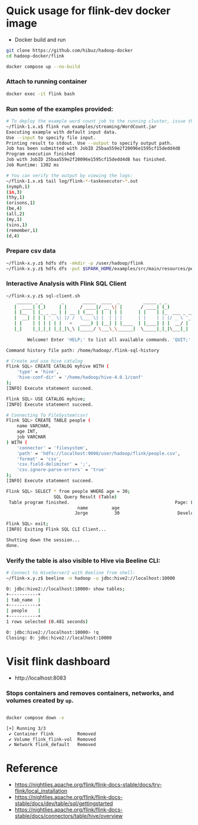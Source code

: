 # Quick usage for flink-dev docker image
- Docker build and run
``` bash
git clone https://github.com/hibuz/hadoop-docker
cd hadoop-docker/flink

docker compose up --no-build
```

### Attach to running container
``` bash
docker exec -it flink bash
```

### Run some of the examples provided:
``` bash
# To deploy the example word count job to the running cluster, issue the following command:
~/flink-1.x.x$ flink run examples/streaming/WordCount.jar
Executing example with default input data.
Use --input to specify file input.
Printing result to stdout. Use --output to specify output path.
Job has been submitted with JobID 25baa559e2f20096e1595cf15dedd4d8
Program execution finished
Job with JobID 25baa559e2f20096e1595cf15dedd4d8 has finished.
Job Runtime: 1302 ms

# You can verify the output by viewing the logs:
~/flink-1.x.x$ tail log/flink-*-taskexecutor-*.out
(nymph,1)
(in,3)
(thy,1)
(orisons,1)
(be,4)
(all,2)
(my,1)
(sins,1)
(remember,1)
(d,4)
```

### Prepare csv data
``` bash
~/flink-x.y.z$ hdfs dfs -mkdir -p /user/hadoop/flink
~/flink-x.y.z$ hdfs dfs -put $SPARK_HOME/examples/src/main/resources/people.csv flink
```

### Interactive Analysis with Flink SQL Client
``` bash
~/flink-x.y.z$ sql-client.sh
    ______ _ _       _       _____  ____  _         _____ _ _            _  BETA   
   |  ____| (_)     | |     / ____|/ __ \| |       / ____| (_)          | |  
   | |__  | |_ _ __ | | __ | (___ | |  | | |      | |    | |_  ___ _ __ | |_ 
   |  __| | | | '_ \| |/ /  \___ \| |  | | |      | |    | | |/ _ \ '_ \| __|
   | |    | | | | | |   <   ____) | |__| | |____  | |____| | |  __/ | | | |_ 
   |_|    |_|_|_| |_|_|\_\ |_____/ \___\_\______|  \_____|_|_|\___|_| |_|\__|
          
        Welcome! Enter 'HELP;' to list all available commands. 'QUIT;' to exit.

Command history file path: /home/hadoop/.flink-sql-history

# Create and use hive catalog
Flink SQL> CREATE CATALOG myhive WITH (
    'type' = 'hive',
    'hive-conf-dir' = '/home/hadoop/hive-4.0.1/conf'
);
[INFO] Execute statement succeed.

Flink SQL> USE CATALOG myhive;
[INFO] Execute statement succeed.

# Connecting To FileSystem(csv)
Flink SQL> CREATE TABLE people (
    name VARCHAR,
    age INT,
    job VARCHAR
) WITH ( 
    'connector' = 'filesystem',
    'path' = 'hdfs://localhost:9000/user/hadoop/flink/people.csv',
    'format' = 'csv',
    'csv.field-delimiter' = ';',
    'csv.ignore-parse-errors' = 'true'
);
[INFO] Execute statement succeed.

Flink SQL> SELECT * from people WHERE age = 30;
                  SQL Query Result (Table)                                                            
 Table program finished.                                        Page: Last of 1
                           name         age                            job
                          Jorge          30                      Developer

Flink SQL> exit;
[INFO] Exiting Flink SQL CLI Client...

Shutting down the session...
done.
```

### Verify the table is also visible to Hive via Beeline CLI:
``` bash
# Connect to HiveServer2 with Beeline from shell:
~/flink-x.y.z$ beeline -n hadoop -u jdbc:hive2://localhost:10000

0: jdbc:hive2://localhost:10000> show tables;
+-----------+
| tab_name  |
+-----------+
| people    |
+-----------+
1 rows selected (0.481 seconds)

0: jdbc:hive2://localhost:10000> !q
Closing: 0: jdbc:hive2://localhost:10000
```

#  Visit flink dashboard
- http://localhost:8083

### Stops containers and removes containers, networks, and volumes created by `up`.
``` bash

docker compose down -v

[+] Running 3/3
 ✔ Container flink         Removed
 ✔ Volume flink_flink-vol  Removed
 ✔ Network flink_default   Removed
```

# Reference
- https://nightlies.apache.org/flink/flink-docs-stable/docs/try-flink/local_installation
- https://nightlies.apache.org/flink/flink-docs-stable/docs/dev/table/sql/gettingstarted
- https://nightlies.apache.org/flink/flink-docs-stable/docs/connectors/table/hive/overview
